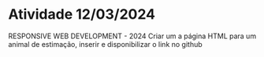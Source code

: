 # Atividade 12/03/2024
RESPONSIVE WEB DEVELOPMENT - 2024
Criar um a página HTML para um animal de estimação, inserir e disponibilizar o link no github
